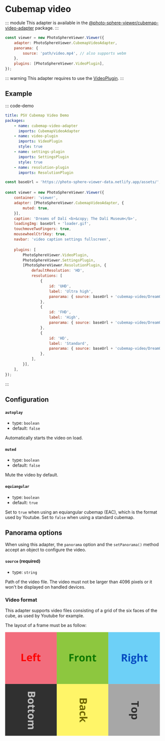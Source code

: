# Cubemap video

<Badges module="cubemap-video-adapter"/>

::: module
This adapter is available in the [@photo-sphere-viewer/cubemap-video-adapter](https://www.npmjs.com/package/@photo-sphere-viewer/cubemap-video-adapter) package.
:::

```js
const viewer = new PhotoSphereViewer.Viewer({
    adapter: PhotoSphereViewer.CubemapVideoAdapter,
    panorama: {
        source: 'path/video.mp4', // also supports webm
    },
    plugins: [PhotoSphereViewer.VideoPlugin],
});
```

::: warning
This adapter requires to use the [VideoPlugin](../../plugins/video.md).
:::

## Example

::: code-demo

```yaml
title: PSV Cubemap Video Demo
packages:
    - name: cubemap-video-adapter
      imports: CubemapVideoAdapter
    - name: video-plugin
      imports: VideoPlugin
      style: true
    - name: settings-plugin
      imports: SettingsPlugin
      style: true
    - name: resolution-plugin
      imports: ResolutionPlugin
```

```js
const baseUrl = 'https://photo-sphere-viewer-data.netlify.app/assets/';

const viewer = new PhotoSphereViewer.Viewer({
    container: 'viewer',
    adapter: [PhotoSphereViewer.CubemapVideoAdapter, {
        muted: true,
    }],
    caption: 'Dreams of Dalí <b>&copy; The Dalí Museum</b>',
    loadingImg: baseUrl + 'loader.gif',
    touchmoveTwoFingers: true,
    mousewheelCtrlKey: true,
    navbar: 'video caption settings fullscreen',

    plugins: [
        PhotoSphereViewer.VideoPlugin,
        PhotoSphereViewer.SettingsPlugin,
        [PhotoSphereViewer.ResolutionPlugin, {
            defaultResolution: 'HD',
            resolutions: [
                {
                    id: 'UHD',
                    label: 'Ultra high',
                    panorama: { source: baseUrl + 'cubemap-video/DreamOfDali_UHD.webm' },
                },
                {
                    id: 'FHD',
                    label: 'High',
                    panorama: { source: baseUrl + 'cubemap-video/DreamOfDali_FHD.webm' },
                },
                {
                    id: 'HD',
                    label: 'Standard',
                    panorama: { source: baseUrl + 'cubemap-video/DreamOfDali_HD.webm' },
                },
            ],
        }],
    ],
});
```

:::

## Configuration

#### `autoplay`

-   type: `boolean`
-   default: `false`

Automatically starts the video on load.

#### `muted`

-   type: `boolean`
-   default: `false`

Mute the video by default.

#### `equiangular`

-   type: `boolean`
-   default: `true`

Set to `true` when using an equiangular cubemap (EAC), which is the format used by Youtube. Set to `false` when using a standard cubemap.

## Panorama options

When using this adapter, the `panorama` option and the `setPanorama()` method accept an object to configure the video.

#### `source` (required)

-   type: `string`

Path of the video file. The video must not be larger than 4096 pixels or it won't be displayed on handled devices.

### Video format

This adapter supports video files consisting of a grid of the six faces of the cube, as used by Youtube for example.

The layout of a frame must be as follow:

![cubemap-video](../../images/cubemap-video.png)
